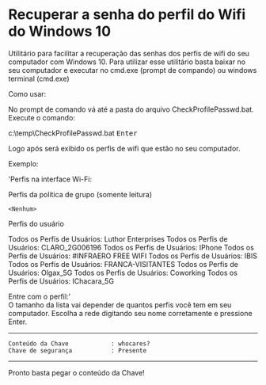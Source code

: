 # Recuperar a senha do perfil do Wifi do Windows 10

Utilitário para facilitar a recuperação das senhas dos perfis de wifi do seu computador com Windows 10.
Para utilizar esse utilitário basta baixar no seu computador e executar no cmd.exe (prompt de compando) ou windows terminal (cmd.exe)

Como usar:

No prompt de comando vá até a pasta do arquivo CheckProfilePasswd.bat.
Execute o comando: 

c:\temp\CheckProfilePasswd.bat <kbd>Enter</kbd>

Logo após será exibido os perfis de wifi que estão no seu computador. 
 
Exemplo: 
  
'Perfis na interface Wi-Fi:

Perfis da política de grupo (somente leitura)

    <Nenhum>

Perfis do usuário

Todos os Perfis de Usuários: Luthor Enterprises
Todos os Perfis de Usuários: CLARO_2G006196
Todos os Perfis de Usuários: IPhone
Todos os Perfis de Usuários: #INFRAERO FREE WIFI
Todos os Perfis de Usuários: IBIS
Todos os Perfis de Usuários: FRANCA-VISITANTES
Todos os Perfis de Usuários: Olgax_5G
Todos os Perfis de Usuários: Coworking
Todos os Perfis de Usuários: IChacara_5G


Entre com o perfil:'      
O tamanho da lista vai depender de quantos perfis você tem em seu computador.
Escolha a rede digitando seu nome corretamente e pressione Enter.

---------------------------------------------------------

    Conteúdo da Chave            : whocares?
    Chave de segurança           : Presente

---------------------------------------------------------
      
Pronto basta pegar o conteúdo da Chave!
